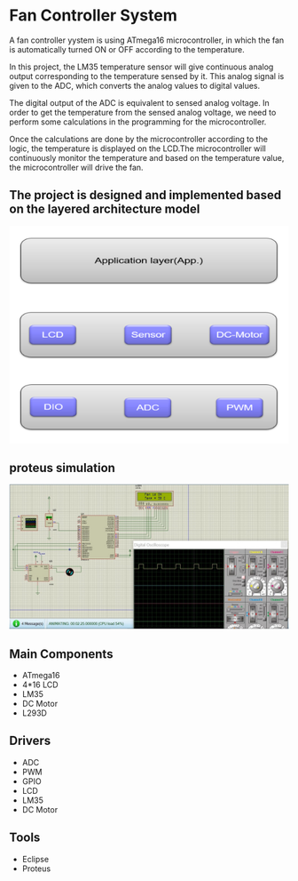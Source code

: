 # Fan Controller System
A fan controller yystem is using ATmega16 microcontroller, in which the fan is automatically turned ON or OFF according to the temperature.

In this project, the LM35 temperature sensor will give continuous analog output corresponding to the temperature sensed by it. This analog signal is given to the ADC, which converts the analog values to digital values.

The digital output of the ADC is equivalent to sensed analog voltage. In order to get the temperature from the sensed analog voltage, we need to perform some calculations in the programming for the microcontroller.

Once the calculations are done by the microcontroller according to the logic, the temperature is displayed on the LCD.The microcontroller will continuously monitor the temperature and based on the temperature value, the microcontroller will drive the fan.

## The project is designed and implemented based on the layered architecture model 
![image from program](https://github.com/Tarek-Elmenshawy/Fan_Controller_System/blob/main/screenshots/layered.png?raw=true)

## proteus simulation
![image from program](https://github.com/Tarek-Elmenshawy/Fan_Controller_System/blob/main/screenshots/working.jpg?raw=true)

## Main Components
- ATmega16 
- 4*16 LCD
- LM35
- DC Motor
- L293D

## Drivers
- ADC
- PWM
- GPIO
- LCD
- LM35
- DC Motor

## Tools
- Eclipse
- Proteus
